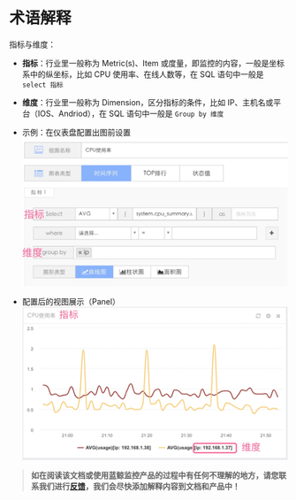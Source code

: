 # 术语解释

指标与维度：

- **指标**：行业里一般称为 Metric(s)、Item 或度量，即监控的内容，一般是坐标系中的纵坐标，比如 CPU 使用率、在线人数等，在 SQL 语句中一般是 `select 指标`

- **维度**：行业里一般称为 Dimension，区分指标的条件，比如 IP、主机名或平台（IOS、Andriod），在 SQL 语句中一般是 `Group by 维度`

- 示例：在仪表盘配置出图前设置
![-w2020](../assets/dashboard_panel_set.jpg)

- 配置后的视图展示（Panel）
![-w2020](../assets/dashboard_panel.jpg)

> **如在阅读该文档或使用蓝鲸监控产品的过程中有任何不理解的地方，请您联系我们进行[反馈](https://wpa.b.qq.com/cgi/wpa.php?ln=1&key=XzgwMDgwMjAwMV80NDMwOTZfODAwODAyMDAxXzJf)，我们会尽快添加解释内容到文档和产品中！**
